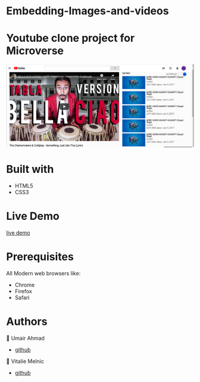 # Embedding-Images-and-videos

Youtube clone project for Microverse
===================

![Image description](https://github.com/UmairAhmad125/Embedding-Images-and-videos/blob/video-feature/resources/screenshot.png)



# Built with #
 - HTML5 
  - CSS3 


# Live Demo #
[live demo](https://jovial-neumann-6765b0.netlify.app/)


 # Prerequisites #
 All Modern web browsers like:
- Chrome 
- Firefox
 - Safari



 # Authors # 


👤 Umair Ahmad
 - [github](https://github.com/UmairAhmad125)  
   


👤 Vitalie Melnic
- [github](https://github.com/vmwhoami)
